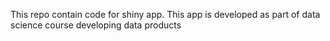 This repo contain code for shiny app. This app is developed as part of data science course developing data products
